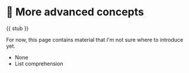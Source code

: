 # 🚧 More advanced concepts

{{ stub }}

For now, this page contains material that I'm not sure where to introduce yet.

- None
- List comprehension
